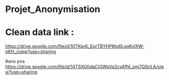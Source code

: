 # Projet_Anonymisation

# Clean data link :
https://drive.google.com/file/d/10TKw4j_EprTBYHP8to6Lsg6ylXW-pKH_/view?usp=sharing

#ano pos
https://drive.google.com/file/d/14TSXG0daCjGWsVq2cvAff4_pm7QSriLA/view?usp=sharing
